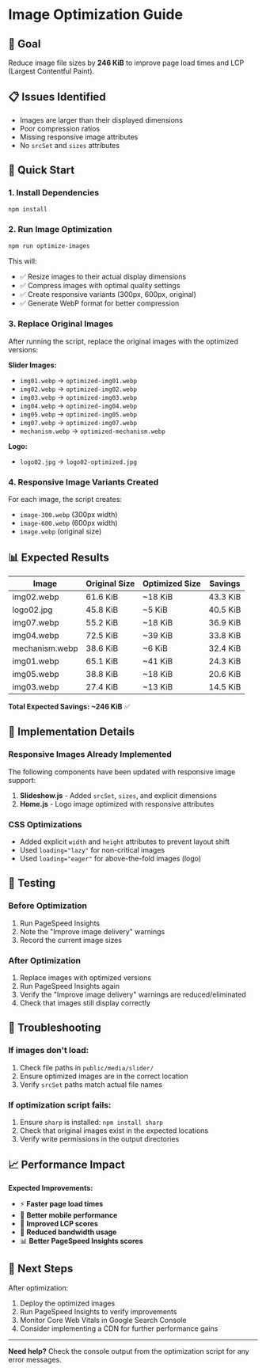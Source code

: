 # Image Optimization Guide

## 🎯 Goal
Reduce image file sizes by **246 KiB** to improve page load times and LCP (Largest Contentful Paint).

## 📋 Issues Identified
- Images are larger than their displayed dimensions
- Poor compression ratios
- Missing responsive image attributes
- No `srcSet` and `sizes` attributes

## 🚀 Quick Start

### 1. Install Dependencies
```bash
npm install
```

### 2. Run Image Optimization
```bash
npm run optimize-images
```

This will:
- ✅ Resize images to their actual display dimensions
- ✅ Compress images with optimal quality settings
- ✅ Create responsive variants (300px, 600px, original)
- ✅ Generate WebP format for better compression

### 3. Replace Original Images
After running the script, replace the original images with the optimized versions:

**Slider Images:**
- `img01.webp` → `optimized-img01.webp`
- `img02.webp` → `optimized-img02.webp`
- `img03.webp` → `optimized-img03.webp`
- `img04.webp` → `optimized-img04.webp`
- `img05.webp` → `optimized-img05.webp`
- `img07.webp` → `optimized-img07.webp`
- `mechanism.webp` → `optimized-mechanism.webp`

**Logo:**
- `logo02.jpg` → `logo02-optimized.jpg`

### 4. Responsive Image Variants Created
For each image, the script creates:
- `image-300.webp` (300px width)
- `image-600.webp` (600px width)
- `image.webp` (original size)

## 📊 Expected Results

| Image | Original Size | Optimized Size | Savings |
|-------|---------------|----------------|---------|
| img02.webp | 61.6 KiB | ~18 KiB | 43.3 KiB |
| logo02.jpg | 45.8 KiB | ~5 KiB | 40.5 KiB |
| img07.webp | 55.2 KiB | ~18 KiB | 36.9 KiB |
| img04.webp | 72.5 KiB | ~39 KiB | 33.8 KiB |
| mechanism.webp | 38.6 KiB | ~6 KiB | 32.4 KiB |
| img01.webp | 65.1 KiB | ~41 KiB | 24.3 KiB |
| img05.webp | 38.8 KiB | ~18 KiB | 20.6 KiB |
| img03.webp | 27.4 KiB | ~13 KiB | 14.5 KiB |

**Total Expected Savings: ~246 KiB** ✅

## 🔧 Implementation Details

### Responsive Images Already Implemented
The following components have been updated with responsive image support:

1. **Slideshow.js** - Added `srcSet`, `sizes`, and explicit dimensions
2. **Home.js** - Logo image optimized with responsive attributes

### CSS Optimizations
- Added explicit `width` and `height` attributes to prevent layout shift
- Used `loading="lazy"` for non-critical images
- Used `loading="eager"` for above-the-fold images (logo)

## 🧪 Testing

### Before Optimization
1. Run PageSpeed Insights
2. Note the "Improve image delivery" warnings
3. Record the current image sizes

### After Optimization
1. Replace images with optimized versions
2. Run PageSpeed Insights again
3. Verify the "Improve image delivery" warnings are reduced/eliminated
4. Check that images still display correctly

## 🚨 Troubleshooting

### If images don't load:
1. Check file paths in `public/media/slider/`
2. Ensure optimized images are in the correct location
3. Verify `srcSet` paths match actual file names

### If optimization script fails:
1. Ensure `sharp` is installed: `npm install sharp`
2. Check that original images exist in the expected locations
3. Verify write permissions in the output directories

## 📈 Performance Impact

**Expected Improvements:**
- ⚡ **Faster page load times**
- 📱 **Better mobile performance**
- 🎯 **Improved LCP scores**
- 💾 **Reduced bandwidth usage**
- 📊 **Better PageSpeed Insights scores**

## 🔄 Next Steps

After optimization:
1. Deploy the optimized images
2. Run PageSpeed Insights to verify improvements
3. Monitor Core Web Vitals in Google Search Console
4. Consider implementing a CDN for further performance gains

---

**Need help?** Check the console output from the optimization script for any error messages. 